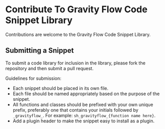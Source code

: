 # Contribute To Gravity Flow Code Snippet Library

Contributions are welcome to the Gravity Flow Code Snippet Library.

## Submitting a Snippet

To submit a code library for inclusion in the library, please fork the repository and then submit a pull request.

Guidelines for submission:

- Each snippet should be placed in its own file.
- Each file should be named appropriately based on the purpose of the snippet.
- All functions and classes should be prefixed with your own unique prefix, preferably one that contains your initials followed by `_gravityflow_`. For example: `sh_gravityflow_{function name here}`.
- Add a plugin header to make the snippet easy to install as a plugin.

